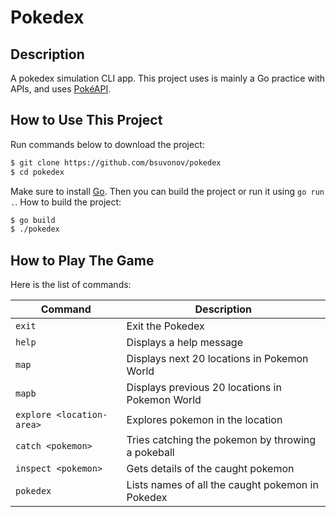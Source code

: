 # Pokedex
## Description
A pokedex simulation CLI app. This project uses is mainly a Go practice with APIs, and uses [PokéAPI](https://pokeapi.co/).

## How to Use This Project
Run commands below to download the project:
```bash
$ git clone https://github.com/bsuvonov/pokedex
$ cd pokedex
```
Make sure to install [Go](https://go.dev/). Then you can build the project or run it using `go run .`.
How to build the project:
```bash
$ go build
$ ./pokedex
```
## How to Play The Game
Here is the list of commands:

| Command                   | Description                                       |
| ------------------------- | --------------------------------------------------|
| `exit`                    | Exit the Pokedex                                  |
| `help`                    | Displays a help message                           |
| `map`                     | Displays next 20 locations in Pokemon World       |
| `mapb`                    | Displays previous 20 locations in Pokemon World   |
| `explore <location-area>` | Explores pokemon in the location                  |
| `catch <pokemon>`         | Tries catching the pokemon by throwing a pokeball |
| `inspect <pokemon>`       | Gets details of the caught pokemon                |
| `pokedex`                 | Lists names of all the caught pokemon in Pokedex  |
